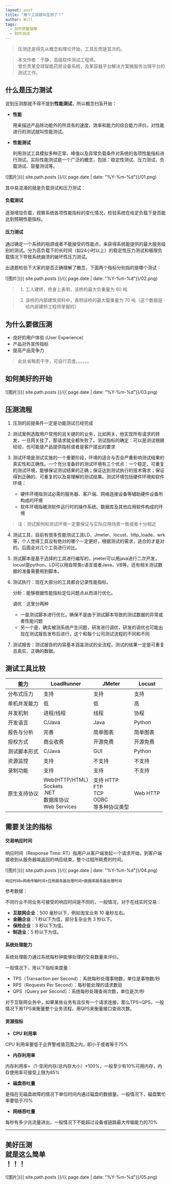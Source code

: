 ```yaml
---
layout: post
title: "用个工具就叫压测了？"
author: Will
tags: 
  - 软件质量保障
  - 软件测试
---
```


> 压测还是得先从概念和理论开始，工具反而是其次的。

> 本文作者：于静，高级软件测试工程师。<br>
> 曾负责某全球智能药房设备系统，及某容器平台解决方案微服务治理平台的测试工作。

## 什么是压力测试

说到压测那就不得不提到**性能测试**，所以概念扫盲开始：

- **性能**
  
  用来描述产品除功能外的所具有的速度，效率和能力的综合能力评价。对性能进行的测试就叫性能测试。

- **性能测试**
  
  利用测试工具模拟多种正常、峰值以及异常负载条件对系统的各项性能指标进行测试。实际性能测试是一个广泛的概念，包括：稳定性测试、压力测试、负载测试、容量测试等。

![图片]({{ site.path.posts }}/{{ page.date | date: "%Y-%m-%d"}}/01.png)

其中易混淆的就是负载测试和压力测试：

#### 负载测试 

逐渐增加负载，观察系统各项性能指标的变化情况，检验系统在给定负载下是否能达到预期性能指标。

#### 压力测试 

通过确定一个系统的瓶颈或者不能接受的性能点，来获得系统能提供的最大服务级别的测试。分为高负载下的长时间（如24小时以上）的稳定性压力测试和极限负载情况下导致系统崩溃的破坏性压力测试。

出道题检验下大家的是否正确理解了概念，下面两个指标分别指的是哪个测试：

![图片]({{ site.path.posts }}/{{ page.date | date: "%Y-%m-%d"}}/02.png)

> 1. 工人建桥，桥身上表明，该桥的最大负重量为 60 吨

> 2. 该桥的内部建筑资料中，表明该桥的最大载重量为 70 吨（这个数据是给内部建桥工程师掌握的）

## 为什么要做压测

- 良好的用户体验 (User Experience)
- 产品对外宣传指标
- 提高产品竞争力

> 此处省略若干字，可自行百度。。。。。。

## 如何美好的开始

![图片]({{ site.path.posts }}/{{ page.date | date: "%Y-%m-%d"}}/03.png)

## 压测流程


1. 压测的前提条件一定是功能测试已经完成
   

2. 测试案例选取用户常用的且关键的的业务，比如网关，他实现所有请求的转发，一旦网关挂了，那请求就全都失败了。测试指标的确定：可以是测试根据经验，也可能是产品提供指标或者是客户提出的要求


3. 测试环境是测试实施的一个重要阶段，环境的适合与否会严重影响测试结果的真实性和正确性。一个充分准备好的测试环境有三个优点：一个稳定、可重复的测试环境，能够保证测试结果的正确；保证达到测试执行的技术需求；保证得到正确的、可重复的以及易理解的测试结果。测试环境包括硬件环境和软件环境：
   - 硬件环境指测试必需的服务器、客户端、网络连接设备等辅助硬件设备所构成的环境
   - 软件环境指被测软件运行时的操作系统、数据库及其他应用软件构成的环境

> 注：测试案例和测试环境一定要保证与实际应用场景一致或者十分相近

4. 测试工具，目前有很多性能测试工具LD、Jmeter、locust、http_loade、wrk等，个人觉得工具没有绝对的哪个一定更好，根据测试的需求，适合的才是对的。后面会对几个工具进行对比。


5. 测试脚本是基于选择的工具进行编写的，jmeter可以用java进行二次开发，locust是python，LD可以用自带类c语言或者Java，VB等。还有相关测试数据的准备需要用到脚本。
   

6. 测试执行：现在大部分的工具都会记录性能指标。

    分析：能够根据性能指标定位问题点从而进行优化。

    调优：这里分两种
    - 一是测试脚本进行优化，确保不是由于测试脚本导致的测试数据的异常或者性能问题
    - 另一个是，确实被测系统产生问题，研发进行调优，研发的调优也可能出现在测试报告发布后进行，这个和每个公司测试流程的不同和不同

7. 测试报告：测试报告的内容基本涵盖测试的全流程，测试的结果一定是可重复且真实、正确的数据。


## 测试工具比较

能力|LoadRunner|JMeter|Locust
---|---|---|---
分布式压力|支持|支持|支持
单机并发能力|低|低|高
并发机制|进程/线程|线程|协程
开发语言|C/Java|Java|Python
报告与分析|完善|简单图表|简单图表
授权方式|商业收费|开源免费|开源免费
测试脚本形式|C/Java|GUI|Python
资源监控|支持|不支持|不支持
录制功能|支持|支持|不支持
原生支持协议|Web(HTTP/HTML)<br>Sockets<br>.NET<br>数据库协议<br>Web Services|支持 HTTP<br>FTP<br>TCP<br>ODBC<br>等多种协议类型|Web HTTP

## 需要关注的指标

#### 交易响应时间

响应时间（Response Time: RT）指用户从客户端发起一个请求开始，到客户端接收到从服务器端返回的响应结束，整个过程所耗费的时间。

![图片]({{ site.path.posts }}/{{ page.date | date: "%Y-%m-%d"}}/04.png)

`响应时间=网络传输时间+应用服务器处理时间+数据库服务器处理时间`

参考数据：

不同行业不同业务可接受的响应时间是不同的，一般情况，对于在线实时交易：

- **互联网企业**：500 毫秒以下，例如淘宝业务 10 毫秒左右。
- **金融企业**：1 秒以下为佳，部分复杂业务 3 秒以下。
- **保险企业**：3 秒以下为佳。
- **制造业**：5 秒以下为佳。

#### 系统处理能力

系统处理能力通过系统每秒钟能够处理的交易数量来评价。

一般情况下，用以下指标来度量：

- TPS（Transaction per Second）：系统每秒处理事物数，单位是事物数/秒
- RPS（Requests Per Second）：每秒能处理的请求数目
- QPS（Query per Second）：系统每秒处理查询次数，单位是次/秒

对于互联网业务中，如果某些业务有且仅有一个请求连接，那么TPS=QPS，一般情况下用TPS来衡量整个业务流程，用QPS来衡量接口查询次数。

#### 资源指标

- **CPU 利用率**

CPU 利用率要低于业界警戒值范围之内，即小于或者等于75%

- **内存利用率**

内存利用率=（1-空闲内存/总内存大小）*100%，一般至少有10%可用内存，内存使用率可接受上限为85%

- **磁盘吞吐量**

是指在无磁盘故障的情况下单位时间内通过磁盘的数据量。一般情况下，磁盘繁忙率要低于70%

- **网络吞吐量**

每秒有多少兆流量进出，一般情况下不能超过设备或链路最大传输能力的70%

----

## 美好压测<br>就是这么简单<br>！！！

![图片]({{ site.path.posts }}/{{ page.date | date: "%Y-%m-%d"}}/05.png)
